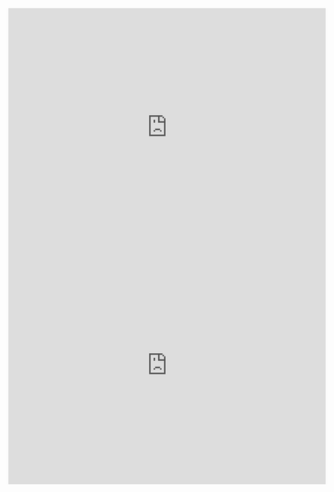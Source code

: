 
<iframe width="640" height="480" src="https://www.youtube.com/embed/videoseries?list=PL8M2BTs8T8z48E5d8IlTg9ThDoq7c23aK" loop = "1" autoplay = "1" frameborder="0" allow="autoplay; encrypted-media" allowfullscreen></iframe>


<iframe width="640" height="480" src="https://www.youtube.com/embed/videoseries?list=PL8M2BTs8T8z48E5d8IlTg9ThDoq7c23aK?autoplay=1&origin=https://www.youtube.com/playlist?list=PL8M2BTs8T8z48E5d8IlTg9ThDoq7c23aK" frameborder="0" allow="autoplay; encrypted-media" allowfullscreen></iframe>
